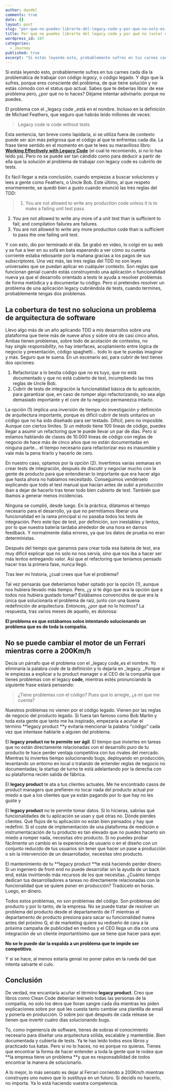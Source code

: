 ```yaml
---
author: dandel
comments: true
date: {}
layout: post
slug: "por-que-no-puedes-librarte-del-legacy-code-y-por-que-no-solo-es-culpa-tuya"
title: Por qué no puedes librarte del legacy code y por qué no (solo) es culpa tuya
wordpress_id: 187
categories: 
  - Journey
published: true
excerpt: "Si estás leyendo esto, probablemente sufres en tus carnes cada día la problemática de trabajar con código\__legacy_, o código legado. Y digo que la sufres, porque eres consciente del problema, de que tiene solución y no estás cómodo con el status quo actual."
---
```



Si estás leyendo esto, probablemente sufres en tus carnes cada día la problemática de trabajar con código _legacy_, o código legado. Y digo que la sufres, porque eres consciente del problema, de que tiene solución y no estás cómodo con el status quo actual. Sabes que te deberías librar de ese problema pero, ¿por qué no lo haces? Déjame intentar adivinarlo: porque no puedes.

El problema con el _legacy code _está en el nombre. Incluso en la definición de Michael Feathers, que seguro que habrás leído millones de veces:

> Legacy code is code without tests

Esta sentencia, tan breve como lapidaria, si se utiliza fuera de contexto puede ser aún más peligrosa que el código al que te enfrentas cada día. La frase tiene sentido en el momento en que te lees su maravilloso libro: **[Working Effectively with Legacy Code](http://www.amazon.com/Working-Effectively-Legacy-Robert-Martin-ebook/dp/B005OYHF0A/ref=mt_kindle?_encoding=UTF8&me=)** (el cual te recomiendo, si no lo has leído ya). Pero no se puede ser tan cándido como para deducir a partir de ella que la solución al problema de trabajar con legacy code es cubrirlo de tests.

Es fácil llegar a esta conclusión, cuando empiezas a buscar soluciones y lees a gente como Feathers, o Uncle Bob. Este último, al que respeto enormemente, se quedó bien a gusto cuando enunció las tres reglas del TDD:

> 1. You are not allowed to write any production code unless it is to make a failing unit test pass.
2. You are not allowed to write any more of a unit test than is sufficient to fail; and compilation failures are failures.
3. You are not allowed to write any more production code than is sufficient to pass the one failing unit test.

Y con esto, dio por terminado el día. Se grabó en video, lo colgó en su web y se fue a leer en su sofá en bata esperando a ver cómo su cuenta corriente estaba rebosante por la mañana gracias a los pagos de sus subscriptores. Una vez más, las tres reglas del TDD no son leyes universales que se puedan aplicar en cualquier contexto. Son reglas que funcionan genial cuando estás construyendo una aplicación o funcionalidad nueva ya que el desarrollo orientado a tests te ayuda a resolver problemas de forma metódica y a documentar tu código. Pero si pretendes resolver un problema de una aplicación legacy cubriéndola de tests, cuando termines, probablemente tengas dos problemas.

## La cobertura de test no soluciona un problema de arquitectura de software

Llevo algo más de un año aplicando TDD a mis desarrollos sobre una plataforma que tiene más de nueve años y sobre otra de casi cinco años. Ambas tienen problemas, sobre todo de acotación de contextos, no hay _single responsibility_, no hay interfaces, acoplamiento entre lógica de negocio y presentación, código spaghetti... todo lo que te puedas imaginar y más. Seguro que te suena. En un escenario así, para cubrir de test tienes dos opciones:

  1. Refactorizar a lo bestia código que no es tuyo, que no está documentado y que no está cubierto de test, incumpliendo las tres reglas de Uncle Bob.
  2. Cubrir de tests de integración la funcionalidad básica de tu aplicación, para garantizar que, en caso de romper algo refactorizando, no sea algo demasiado importante y el core de tu negocio permanezca intacto.

La opción (1) implica una inversión de tiempo de investigación y definición de arquitectura importante, porque es difícil cubrir de tests unitarios un código que no ha sido diseñado para ser testado. Difícil, pero no imposible. Aunque con ciertos límites. Si un método tiene 100 líneas de código, puedes llegar a asumir un refactoring que te puede llevar un par de días. Pero si estamos hablando de clases de 10.000 líneas de código con reglas de negocio de hace más de cinco años que no están documentadas en ninguna parte... el tiempo necesario para refactorizar eso es inasumible y vale más la pena tirarlo y hacerlo de cero.

En nuestro caso, optamos por la opción (2). Invertimos varias semanas en crear tests de integración, después de discutir y negociar mucho con la gente de producto para que entendieran lo importante que era hacer algo que hasta ahora no habíamos necesitado. Conseguimos vendérselo explicando que todo el test manual que hacían antes de subir a producción iban a dejar de hacerlo tras tener todo bien cubierto de test. También que íbamos a generar menos incidencias.

Ninguna se cumplió, desde luego. En la práctica, dilatamos el tiempo necesario para el desarrollo, ya que no permitíamos liberar una funcionalidad en la rama principal si no pasaba todos los tests de integración. Pero este tipo de test, por definición, son inestables y lentos, por lo que nuestra batería tardaba alrededor de una hora en darnos feedback. Y normalmente daba errores, ya que los datos de prueba no eran deterministas.

Después del tiempo que ganamos para crear toda esa batería de test, era muy difícil explicar que no solo no nos servía, sino que nos iba a hacer ser más lentos entregando valor. Así que el refactoring que teníamos pensado hacer tras la primera fase, nunca llegó.

Tras leer mi historia, ¿cual crees que fue el problema?

Tal vez pensarás que deberíamos haber optado por la opción (1), aunque nos hubiera llevado más tiempo. Pero, ¿y si te digo que era la opción que a todos nos hubiera gustado tomar? Estábamos convencidos de que era la única que solucionaría el problema de raíz, junto con una buena redefinición de arquitectura. Entonces, ¿por qué no lo hicimos? La respuesta, tras varios meses de aquello, es dolorosa:

**El problema es que estábamos solos intentando solucionando un problema que es de toda la compañía.**

## No se puede cambiar el motor de un Ferrari mientras corre a 200Km/h

Decía un párrafo que el problema con el _legacy code_es el nombre. Yo eliminaría la palabra _code_ de la definición y lo dejaría en _legacy. _Porque si le empiezas a explicar a tu product manager o al CEO de la compañía que tienes problemas con el legacy **code**, mientras estés pronunciando la siguiente frase estará pensando:

> ¿Tiene problemas con el código? Pues que lo arregle, ¿a mí que me cuenta?

Nuestros problemas no vienen por el código legado. Vienen por las reglas de negocio del producto legado. Si fuera tan famoso como Bob Martin y toda esta gente que tanto me ha inspirado, empezaría a acuñar el término **legacy product **y evitaría mencionar la palabra "código" cada vez que intentase hablarle a alguien del problema.

El **legacy product no te permite ser ágil**. El tiempo que inviertes en tareas que no están directamente relacionadas con el desarrollo puro de tu producto te hace perder ventaja competitiva con tus rivales del mercado. Mientras tú inviertes tiempo solucionando bugs, deployando en producción, levantando un entorno en local o tratando de entender reglas de negocio no documentadas; la startup de turno te está adelantando por la derecha con su plataforma recién salida de fábrica.

El **legacy product** te ata a tus clientes actuales. Me he encontrado casos de product managers que prefieren no tocar nada del producto actual por miedo a que a los clientes que ya están pagando por lo que hay no les guste y

El **legacy product** no te permite tomar datos. Si lo hicieras, sabrías qué funcionalidades de tu aplicación se usan y qué otras no. Dónde pierdes clientes. Qué flujos de tu aplicación no están bien pensados y hay que redefinir. Si el coste de implementación de una plataforma de medición e instrumentacación de tu producto es tan elevado que no puedes hacerlo sin miedo a romper nada, necesitas otro producto. Si no puedes probar fácilmente un cambio en la experiencia de usuario o en el diseño con un conjunto reducido de tus usuarios sin tener que hacer un pase a producción o sin la intervención de un desarrollador, necesitas otro producto.

El mantenimiento de tu **legacy product **te está haciendo perder dinero. Si un ingeniero de front end no puede desarrollar sin la ayuda de un back end, estás invirtiendo más recursos de los que necesitas. ¿Cuánto tiempo dedican tus desarrolladores a tareas no directamente relacionadas con la funcionalidad que se quiere poner en producción? Tradúcelo en horas. Luego, en dinero.

Todos estos problemas, no son problemas del código. Son problemas del producto y por lo tanto, de la empresa. No se puede tratar de resolver un problema del producto desde el departamento de IT mientras el departamento de producto presiona para sacar su funcionalidad nueva antes del próximo Q, el de marketing quiere su rediseño de cara a la próxima campaña de publicidad en medios y el CEO llega un día con una integración de un cliente importantísimo que se tiene que hacer para ayer.

**No se le puede dar la espalda a un problema que te impide ser competitivo**.

Y si se hace, al menos estaría genial no poner palos en la rueda del que intenta salvarte el culo.

## Conclusión

De verdad, me encantaría acuñar el término **legacy product**. Creo que libros como Clean Code deberían leérselo todas las personas de la compañía, no solo los devs que lloran sangre cada día mientras les piden explicaciones sobre por qué les cuesta tanto cambiar una plantilla de email y ponerla en producción. O sobre por qué después de cada release se tienen que invertir cuatro días solucionando bugs.

Tú, como ingeniero/a de software, tienes de sobras el conocimiento necesario para diseñar una arquitectura sólida, escalable y mantenible. Bien documentada y cubierta de tests. Ya te has leído todos esos libros y practicado tus katas. Pero si no lo haces, no es porque no quieras. Tienes que encontrar la forma de hacer entender a toda la gente que te rodea que **la empresa tiene un problema **y que es responsabilidad de todos encontrar la manera de solucionarlo.

A lo mejor, lo más sensato es dejar al Ferrari corriendo a 200Km/h mientras construyes uno nuevo que lo sustituya en un futuro. Si decidís no hacerlo, no importa. Ya lo está haciendo vuestra competencia.
